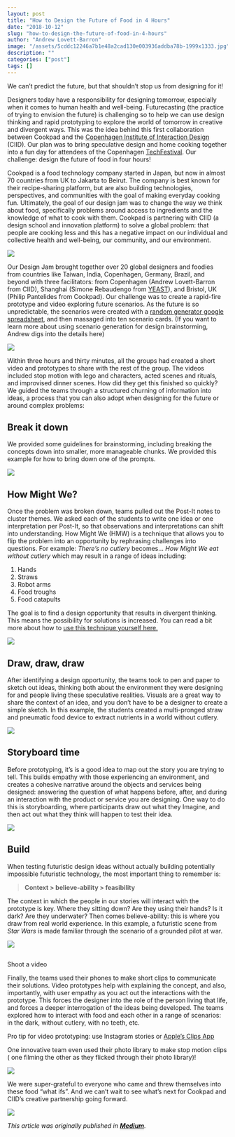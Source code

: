 ```yaml
---
layout: post
title: "How to Design the Future of Food in 4 Hours"
date: "2018-10-12"
slug: "how-to-design-the-future-of-food-in-4-hours"
author: "Andrew Lovett-Barron"
image: "/assets/5cddc12246a7b1e48a2cad130e003936addba78b-1999x1333.jpg"
description: ""
categories: ["post"]
tags: []
---
```


We can’t predict the future, but that shouldn’t stop us from designing for it!

Designers today have a responsibility for designing tomorrow, especially when it comes to human health and well-being. Futurecasting (the practice of trying to envision the future) is challenging so to help we can use design thinking and rapid prototyping to explore the world of tomorrow in creative and divergent ways. This was the idea behind this first collaboration between Cookpad and the [Copenhagen Institute of Interaction Design](http://ciid.dk/) (CIID). Our plan was to bring speculative design and home cooking together into a fun day for attendees of the Copenhagen [TechFestival](https://techfestival.co/). Our challenge: design the future of food in four hours!

Cookpad is a food technology company started in Japan, but now in almost 70 countries from UK to Jakarta to Beirut. The company is best known for their recipe-sharing platform, but are also building technologies, perspectives, and communities with the goal of making everyday cooking fun. Ultimately, the goal of our design jam was to change the way we think about food, specifically problems around access to ingredients and the knowledge of what to cook with them. Cookpad is partnering with CIID (a design school and innovation platform) to solve a global problem: that people are cooking less and this has a negative impact on our individual and collective health and well-being, our community, and our environment.

![](/assets/f5fd342b8eb07bf57b43cda68224133e72fcc9ea-1000x751.jpg)

Our Design Jam brought together over 20 global designers and foodies from countries like Taiwan, India, Copenhagen, Germany, Brazil, and beyond with three facilitators: from Copenhagen (Andrew Lovett-Barron from CIID), Shanghai (Simone Rebaudengo from [YEAST](https://medium.com/yeastlab)), and Bristol, UK (Philip Pantelides from Cookpad). Our challenge was to create a rapid-fire prototype and video exploring future scenarios. As the future is so unpredictable, the scenarios were created with a [random generator google spreadsheet](https://docs.google.com/spreadsheets/d/1DZBf9pJohb3O3a8g54oUr-kuzEyLop6Lwnk4f7CBMmA/edit?usp=sharing), and then massaged into ten scenario cards. (If you want to learn more about using scenario generation for design brainstorming, Andrew digs into the details here)

![](/assets/664014e1ae25b43e217aaf3d7c58ae5db19581ab-1400x933.jpg)

Within three hours and thirty minutes, all the groups had created a short video and prototypes to share with the rest of the group. The videos included stop motion with lego and characters, acted scenes and rituals, and improvised dinner scenes. How did they get this finished so quickly? We guided the teams through a structured churning of information into ideas, a process that you can also adopt when designing for the future or around complex problems:

## **Break it down**

We provided some guidelines for brainstorming, including breaking the concepts down into smaller, more manageable chunks. We provided this example for how to bring down one of the prompts.

![](/assets/2a7297072e39412361992124d534ca0ca494896d-1400x731.png)

## How Might We?

Once the problem was broken down, teams pulled out the Post-It notes to cluster themes. We asked each of the students to write one idea or one interpretation per Post-It, so that observations and interpretations can shift into understanding. How Might We (HMW) is a technique that allows you to flip the problem into an opportunity by rephrasing challenges into questions. For example: _There’s no cutlery_ becomes… _How Might We eat without cutlery_ which may result in a range of ideas including:

1. Hands
2. Straws
3. Robot arms
4. Food troughs
5. Food catapults

The goal is to find a design opportunity that results in divergent thinking. This means the possibility for solutions is increased. You can read a bit more about how to [use this technique yourself here.](https://medium.com/@readywater/hmw-how-might-we-c04423a4437d)

![](/assets/368911a6f6cff9a069b34b6a9ad1a0d45b841db7-1400x933.jpg)

## Draw, draw, draw

After identifying a design opportunity, the teams took to pen and paper to sketch out ideas, thinking both about the environment they were designing for and people living these speculative realities. Visuals are a great way to share the context of an idea, and you don’t have to be a designer to create a simple sketch. In this example, the students created a multi-pronged straw and pneumatic food device to extract nutrients in a world without cutlery.

![](/assets/46838a001c7d75432c1d4c43bc704bb24ab6870b-1400x1050.png)

## Storyboard time

Before prototyping, it’s is a good idea to map out the story you are trying to tell. This builds empathy with those experiencing an environment, and creates a cohesive narrative around the objects and services being designed: answering the question of what happens before, after, and during an interaction with the product or service you are designing. One way to do this is storyboarding, where participants draw out what they Imagine, and then act out what they think will happen to test their idea.

![](/assets/3b5cb03a5440aedabe5cff543db4f6313b8933f9-1000x1332.png)

## Build

When testing futuristic design ideas without actually building potentially impossible futuristic technology, the most important thing to remember is:

> **Context > believe-ability > feasibility**

The context in which the people in our stories will interact with the prototype is key. Where they sitting down? Are they using their hands? Is it dark? Are they underwater? Then comes believe-ability: this is where you draw from real world experience. In this example, a futuristic scene from _Star Wars_ is made familiar through the scenario of a grounded pilot at war.

![](/assets/2f84221883c143e9e6603a020407bb50ed2f8f17-1400x705.png)

##

Shoot a video

Finally, the teams used their phones to make short clips to communicate their solutions. Video prototypes help with explaining the concept, and also, importantly, with user empathy as you act out the interactions with the prototype. This forces the designer into the role of the person living that life, and forces a deeper interrogation of the ideas being developed. The teams explored how to interact with food and each other in a range of scenarios: in the dark, without cutlery, with no teeth, etc.

Pro tip for video prototyping: use Instagram stories or [Apple’s Clips App](https://www.apple.com/clips/)

One innovative team even used their photo library to make stop motion clips ( one filming the other as they flicked through their photo library)!

![](/assets/9ccb9d007f09919fb2c51598be52017abe8197ac-1400x1865.jpg)

We were super-grateful to everyone who came and threw themselves into these food “what ifs”. And we can’t wait to see what’s next for Cookpad and CIID’s creative partnership going forward.

![](/assets/c7a2cf23ae0eba3b32aeede20d307f1a55ce8033-1400x933.jpg)

_This article was originally published in [**Medium**](https://medium.com/ciid-stories/how-to-design-the-future-of-food-in-4-hours-feb3de598cbb)._
